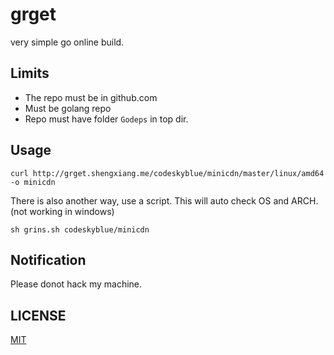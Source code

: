 # grget
very simple go online build.

## Limits
* The repo must be in github.com
* Must be golang repo
* Repo must have folder `Godeps` in top dir.

## Usage

```
curl http://grget.shengxiang.me/codeskyblue/minicdn/master/linux/amd64 -o minicdn
```

There is also another way, use a script. This will auto check OS and ARCH. (not working in windows)

```
sh grins.sh codeskyblue/minicdn
```

## Notification
Please donot hack my machine.

## LICENSE
[MIT](LICENSE)
